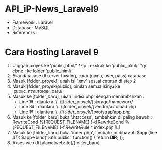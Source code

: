 # API_iP-News_Laravel9

-   Framework : Laravel
-   Database : MySQL
-   References :

# Cara Hosting Laravel 9

1. Unggah proyek ke 'public_html/'
   *zip : ekstrak ke 'public_html/'
   *git clone : ke folder 'public_html/'
2. Buat database di server hosting, catat (nama, user, pass) database
3. Masuk [folder_proyek], ubah isi '.env' sesuai catatan di step 2
4. Masuk [folder_proyek/public], pindah semua isinya ke 'public_html/folder_baru/'
5. Masuk ke [folder_baru], ubah 'index.php' dengan menambahkan :
    - Line 19 : diantara '/../[folder_proyek/]storage/framework/
    - Line 34 : diantara '/../[folder_proyek/]vendor/autoload.php
    - Line 19 : diantara '/../[folder_proyek/]bootstrap/app.php
6. Masuk ke [folder_baru] buka '.htaccess', tambahkan di paling bawah :
   RewriteCond %{REQUEST_FILENAME} !-d
   RewriteCond %{REQUEST_FILENAME} !-f
   RewriteRule ^ index.php [L]
7. Masuk ke [folder_baru] buka 'index.php', tambahkan dibawah $app (line 47): 
$app->bind('path.public', function() {
   return **DIR**;
   });
8. Akses web di [alamatwebsite]/[folder_baru]

